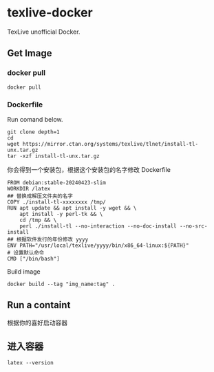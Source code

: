 # texlive-docker
TexLive unofficial Docker.

## Get Image
### docker pull
```
docker pull
```
### Dockerfile
Run comand below.
```
git clone depth=1
cd 
wget https://mirror.ctan.org/systems/texlive/tlnet/install-tl-unx.tar.gz
tar -xzf install-tl-unx.tar.gz
```
你会得到一个安装包，根据这个安装包的名字修改 Dockerfile

```
FROM debian:stable-20240423-slim
WORKDIR /latex
## 替换成解压文件夹的名字
COPY ./install-tl-xxxxxxxx /tmp/
RUN apt update && apt install -y wget && \
    apt install -y perl-tk && \
    cd /tmp && \
    perl ./install-tl --no-interaction --no-doc-install --no-src-install
## 根据软件发行的年份修改 yyyy
ENV PATH="/usr/local/texlive/yyyy/bin/x86_64-linux:${PATH}"
# 设置默认命令
CMD ["/bin/bash"]
```
Build image

```
docker build --tag "img_name:tag" .
```
## Run a containt
根据你的喜好启动容器
## 进入容器
```
latex --version
```
